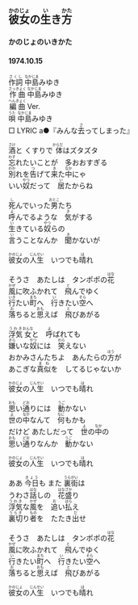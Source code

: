 ## <ruby><rb>彼女</rb><rp>(</rp><rt>かのじょ</rt><rp>)</rp></ruby>の<ruby><rb>生</rb><rp>(</rp><rt>い</rt><rp>)</rp></ruby>き<ruby><rb>方</rb><rp>(</rp><rt>かた</rt><rp>)</rp></ruby>
#### かのじょのいきかた
#### 1974.10.15


<ruby><rb>作詞</rb><rp>(</rp><rt>さくし</rt><rp>)</rp></ruby> <ruby><rb>中島</rb><rp>(</rp><rt>なかじま</rt><rp>)</rp></ruby>みゆき   
<ruby><rb>作曲</rb><rp>(</rp><rt>さっきょく</rt><rp>)</rp></ruby>  <ruby><rb>中島</rb><rp>(</rp><rt>なかじま</rt><rp>)</rp></ruby>みゆき  
<ruby><rb>編曲</rb><rp>(</rp><rt>へんきょく</rt><rp>)</rp></ruby> </rb><rp>(</rp><rt>Ver.</rt><rp>)</rp></ruby>   
<ruby><rb>唄</rb><rp>(</rp><rt>うた</rt><rp>)</rp></ruby>  <ruby><rb>中島</rb><rp>(</rp><rt>なかじま</rt><rp>)</rp></ruby>みゆき  
□ LYRIC </rb><rp>(</rp><rt>a</rt><rp>)</rp></ruby>●『みんな<ruby><rb>去</rb><rp>(</rp><rt>さ</rt><rp>)</rp></ruby>ってしまった』   
   
   
<ruby><rb>酒</rb><rp>(</rp><rt>さけ</rt><rp>)</rp></ruby>と くすりで<ruby><rb> 体</rb><rp>(</rp><rt>からだ</rt><rp>)</rp></ruby>はズタズタ   
<ruby><rb>忘</rb><rp>(</rp><rt>わす</rt><rp>)</rp></ruby>れたいことが　多おおすぎる   
<ruby><rb>別</rb><rp>(</rp><rt>わか</rt><rp>)</rp></ruby>れを<ruby><rb>告</rb><rp>(</rp><rt>つ</rt><rp>)</rp></ruby>げて<ruby><rb>来</rb><rp>(</rp><rt>き</rt><rp>)</rp></ruby>た<ruby><rb>中</rb><rp>(</rp><rt>なか</rt><rp>)</rp></ruby>にゃ   
いい<ruby><rb>奴</rb><rp>(</rp><rt>やつ</rt><rp>)</rp></ruby>だって　<ruby><rb>居</rb><rp>(</rp><rt>い</rt><rp>)</rp></ruby>たからね   
   
<ruby><rb>死</rb><rp>(</rp><rt>し</rt><rp>)</rp></ruby>んでいった<ruby><rb>男</rb><rp>(</rp><rt>おとこ</rt><rp>)</rp></ruby>たち   
<ruby><rb>呼</rb><rp>(</rp><rt>よ</rt><rp>)</rp></ruby>んでるような　<ruby><rb>気</rb><rp>(</rp><rt>き</rt><rp>)</rp></ruby>がする   
<ruby><rb>生</rb><rp>(</rp><rt>い</rt><rp>)</rp></ruby>きている<ruby><rb>奴</rb><rp>(</rp><rt>やつ</rt><rp>)</rp></ruby>らの   
<ruby><rb>言</rb><rp>(</rp><rt>い</rt><rp>)</rp></ruby>うことなんか　<ruby><rb>聞</rb><rp>(</rp><rt>き</rt><rp>)</rp></ruby>かないが   
   
<ruby><rb>彼女</rb><rp>(</rp><rt>かのじょ</rt><rp>)</rp></ruby>の<ruby><rb>人生</rb><rp>(</rp><rt>じんせい</rt><rp>)</rp></ruby>　いつでも<ruby><rb>晴</rb><rp>(</rp><rt>は</rt><rp>)</rp></ruby>れ   
   
そうさ　あたしは　タンポポの<ruby><rb>花</rb><rp>(</rp><rt>はな</rt><rp>)</rp></ruby>   
<ruby><rb>風</rb><rp>(</rp><rt>かぜ</rt><rp>)</rp></ruby>に吹ふかれて　<ruby><rb>飛</rb><rp>(</rp><rt>と</rt><rp>)</rp></ruby>んでゆく   
<ruby><rb>行</rb><rp>(</rp><rt>いき</rt><rp>)</rp></ruby>たい<ruby><rb>町</rb><rp>(</rp><rt>まち</rt><rp>)</rp></ruby>へ　<ruby><rb>行</rb><rp>(</rp><rt>い</rt><rp>)</rp></ruby>きたい<ruby><rb>空</rb><rp>(</rp><rt>そら</rt><rp>)</rp></ruby>へ   
<ruby><rb>落</rb><rp>(</rp><rt>お</rt><rp>)</rp></ruby>ちると<ruby><rb>思</rb><rp>(</rp><rt>おも</rt><rp>)</rp></ruby>えば　<ruby><rb>飛</rb><rp>(</rp><rt>と</rt><rp>)</rp></ruby>びあがる   
   
<ruby><rb>浮気</rb><rp>(</rp><rt>うわき</rt><rp>)</rp></ruby><ruby><rb>女</rb><rp>(</rp><rt>おんな</rt><rp>)</rp></ruby>と　<ruby><rb>呼</rb><rp>(</rp><rt>よ</rt><rp>)</rp></ruby>ばれても   
<ruby><rb>嫌</rb><rp>(</rp><rt>きら</rt><rp>)</rp></ruby>いな<ruby><rb>奴</rb><rp>(</rp><rt>やつ</rt><rp>)</rp></ruby>には　<ruby><rb>笑</rb><rp>(</rp><rt>わら</rt><rp>)</rp></ruby>えない   
おかみさんたちよ　あんたらの<ruby><rb>方</rb><rp>(</rp><rt>ほう</rt><rp>)</rp></ruby>が   
あこぎな<ruby><rb>真似</rb><rp>(</rp><rt>まね</rt><rp>)</rp></ruby>を　してるじゃないか   
   
<ruby><rb>彼女</rb><rp>(</rp><rt>かのじょ</rt><rp>)</rp></ruby>の<ruby><rb>人生</rb><rp>(</rp><rt>じんせい</rt><rp>)</rp></ruby>　いつでも<ruby><rb>晴</rb><rp>(</rp><rt>は</rt><rp>)</rp></ruby>れ   
   
<ruby><rb>思</rb><rp>(</rp><rt>おも</rt><rp>)</rp></ruby>い<ruby><rb>通</rb><rp>(</rp><rt>どお</rt><rp>)</rp></ruby>りには　<ruby><rb>動</rb><rp>(</rp><rt>うご</rt><rp>)</rp></ruby>かない   
<ruby><rb>世</rb><rp>(</rp><rt>よ</rt><rp>)</rp></ruby>の<ruby><rb>中</rb><rp>(</rp><rt>なか</rt><rp>)</rp></ruby>なんて　<ruby><rb>何</rb><rp>(</rp><rt>なに</rt><rp>)</rp></ruby>もかも   
だけど あたしだって　<ruby><rb>世</rb><rp>(</rp><rt>よ</rt><rp>)</rp></ruby>の<ruby><rb>中</rb><rp>(</rp><rt>なか</rt><rp>)</rp></ruby>の   
<ruby><rb>思</rb><rp>(</rp><rt>おも</rt><rp>)</rp></ruby>い<ruby><rb>通</rb><rp>(</rp><rt>どお</rt><rp>)</rp></ruby>りなんか　<ruby><rb>動</rb><rp>(</rp><rt>うご</rt><rp>)</rp></ruby>かない   
   
<ruby><rb>彼女</rb><rp>(</rp><rt>かのじょ</rt><rp>)</rp></ruby>の<ruby><rb>人生</rb><rp>(</rp><rt>じんせい</rt><rp>)</rp></ruby>　いつでも<ruby><rb>晴</rb><rp>(</rp><rt>は</rt><rp>)</rp></ruby>れ   
   
ああ <ruby><rb>今日</rb><rp>(</rp><rt>きょう</rt><rp>)</rp></ruby>も また <ruby><rb>裏</rb><rp>(</rp><rt>うら</rt><rp>)</rp></ruby><ruby><rb>街</rb><rp>(</rp><rt>がい</rt><rp>)</rp></ruby>は   
うわさ<ruby><rb>話</rb><rp>(</rp><rt>はな</rt><rp>)</rp></ruby>しの　<ruby><rb>花盛</rb><rp>(</rp><rt>はなざか</rt><rp>)</rp></ruby>り   
<ruby><rb>浮気</rb><rp>(</rp><rt>うわき</rt><rp>)</rp></ruby>な<ruby><rb>風</rb><rp>(</rp><rt>かぜ</rt><rp>)</rp></ruby>を　<ruby><rb>追</rb><rp>(</rp><rt>お</rt><rp>)</rp></ruby>い<ruby><rb>払</rb><rp>(</rp><rt>はら</rt><rp>)</rp></ruby>え   
<ruby><rb>裏切</rb><rp>(</rp><rt>うらぎ</rt><rp>)</rp></ruby>り<ruby><rb>者</rb><rp>(</rp><rt>もの</rt><rp>)</rp></ruby>を　たたき<ruby><rb>出</rb><rp>(</rp><rt>だ</rt><rp>)</rp></ruby>せ   
   
そうさ　あたしは　タンポポの<ruby><rb>花</rb><rp>(</rp><rt>はな</rt><rp>)</rp></ruby>   
<ruby><rb>風</rb><rp>(</rp><rt>かぜ</rt><rp>)</rp></ruby>に吹ふかれて　<ruby><rb>飛</rb><rp>(</rp><rt>と</rt><rp>)</rp></ruby>んでゆく   
<ruby><rb>行</rb><rp>(</rp><rt>い</rt><rp>)</rp></ruby>きたい<ruby><rb>町</rb><rp>(</rp><rt>まち</rt><rp>)</rp></ruby>へ　<ruby><rb>行</rb><rp>(</rp><rt>い</rt><rp>)</rp></ruby>きたい<ruby><rb>空</rb><rp>(</rp><rt>そら</rt><rp>)</rp></ruby>へ   
<ruby><rb>落</rb><rp>(</rp><rt>お</rt><rp>)</rp></ruby>ちると<ruby><rb>思</rb><rp>(</rp><rt>おも</rt><rp>)</rp></ruby>えば　<ruby><rb><ruby><rb>飛</rb><rp>(</rp><rt>と</rt><rp>)</rp></ruby>びあがる   
   
<ruby><rb>彼女</rb><rp>(</rp><rt>かのじょ</rt><rp>)</rp></ruby>の<ruby><rb>人生</rb><rp>(</rp><rt>じんせい</rt><rp>)</rp></ruby>　いつでも<ruby><rb>晴</rb><rp>(</rp><rt>は</rt><rp>)</rp></ruby>れ   